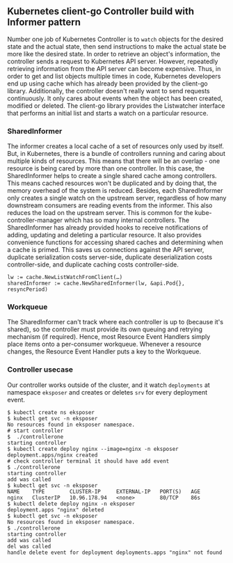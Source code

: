## Kubernetes client-go Controller build with Informer pattern
Number one job of Kubernetes Controller is to `watch` objects for the desired state and the actual state, then send instructions to make the actual state be more like the desired state. In order to retrieve an object's information, the controller sends a request to Kubernetes API server.
However, repeatedly retrieving information from the API server can become expensive. Thus, in order to get and list objects multiple times in code, Kubernetes developers end up using cache which has already been provided by the client-go library. Additionally, the controller doesn't really want to send requests continuously. It only cares about events when the object has been created, modified or deleted. The client-go library provides the Listwatcher interface that performs an initial list and starts a watch on a particular resource.
### SharedInformer
The informer creates a local cache of a set of resources only used by itself. But, in Kubernetes, there is a bundle of controllers running and caring about multiple kinds of resources. This means that there will be an overlap - one resource is being cared by more than one controller.
In this case, the SharedInformer helps to create a single shared cache among controllers. This means cached resources won't be duplicated and by doing that, the memory overhead of the system is reduced. Besides, each SharedInformer only creates a single watch on the upstream server, regardless of how many downstream consumers are reading events from the informer. This also reduces the load on the upstream server. This is common for the kube-controller-manager which has so many internal controllers.
The SharedInformer has already provided hooks to receive notifications of adding, updating and deleting a particular resource. It also provides convenience functions for accessing shared caches and determining when a cache is primed. This saves us connections against the API server, duplicate serialization costs server-side, duplicate deserialization costs controller-side, and duplicate caching costs controller-side.
```
lw := cache.NewListWatchFromClient(…)
sharedInformer := cache.NewSharedInformer(lw, &api.Pod{}, resyncPeriod)
```
### Workqueue
The SharedInformer can't track where each controller is up to (because it's shared), so the controller must provide its own queuing and retrying mechanism (if required). Hence, most Resource Event Handlers simply place items onto a per-consumer workqueue.
Whenever a resource changes, the Resource Event Handler puts a key to the Workqueue.
### Controller usecase
Our controller works outside of the cluster, and it watch `deployments` at namespace `eksposer` and creates or deletes `srv` for every deployment event.
```
$ kubectl create ns eksposer
$ kubectl get svc -n eksposer
No resources found in eksposer namespace.
# start controller
$  ./controllerone
starting controller
$ kubectl create deploy nginx --image=nginx -n eksposer
deployment.apps/nginx created
# check controller terminal it should have add event
$ ./controllerone
starting controller
add was called
$ kubectl get svc -n eksposer
NAME    TYPE        CLUSTER-IP     EXTERNAL-IP   PORT(S)   AGE
nginx   ClusterIP   10.96.178.94   <none>        80/TCP    86s
$ kubectl delete deploy nginx -n eksposer
deployment.apps "nginx" deleted
$ kubectl get svc -n eksposer
No resources found in eksposer namespace.
$ ./controllerone
starting controller
add was called
del was called
handle delete event for deployment deployments.apps "nginx" not found
``` 

